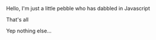 Hello,
I'm just a little pebble who has dabbled in Javascript

That's all








Yep nothing else...
